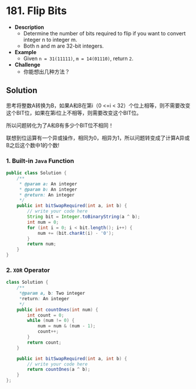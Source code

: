# 181. Flip Bits

- **Description**
    - Determine the number of bits required to flip if you want to convert integer n to integer m.
    - Both n and m are 32-bit integers.
- **Example**
    - Given `n = 31(11111)`, `m = 14(01110)`, return `2`.
- **Challenge**
    - 你能想出几种方法？


## Solution

思考将整数A转换为B，如果A和B在第i（0 <=i < 32）个位上相等，则不需要改变这个BIT位，如果在第i位上不相等，则需要改变这个BIT位。

所以问题转化为了A和B有多少个BIT位不相同！

联想到位运算有一个异或操作，相同为0，相异为1，所以问题转变成了计算A异或B之后这个数中1的个数!

### 1. Built-in `Java` Function

```java
public class Solution {
    /**
     * @param a: An integer
     * @param b: An integer
     * @return: An integer
     */
    public int bitSwapRequired(int a, int b) {
        // write your code here
        String bit = Integer.toBinaryString(a ^ b);
        int num = 0;
        for (int i = 0; i < bit.length(); i++) {
            num += (bit.charAt(i) - '0');
        }
        return num;
    }
}
```

### 2. `XOR` Operator

```java
class Solution {
    /**
     *@param a, b: Two integer
     *return: An integer
     */
    public int countOnes(int num) {
        int count = 0;
        while (num != 0) {
            num = num & (num - 1);
            count++;
        }
        return count;
    }

    public int bitSwapRequired(int a, int b) {
        // write your code here
        return countOnes(a ^ b);
    }
};
```
